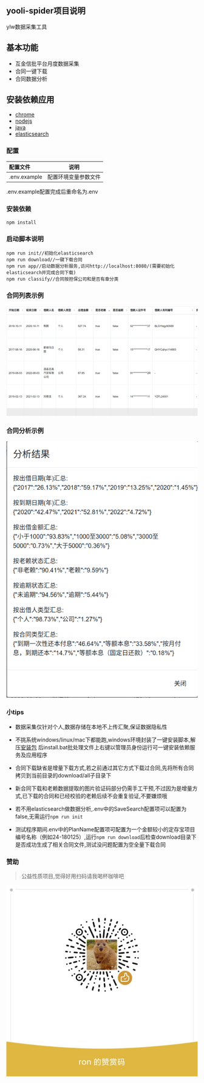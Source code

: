 yooli-spider项目说明
-----
ylw数据采集工具

## 基本功能

+ 互金信批平台月度数据采集
+ 合同一键下载
+ 合同数据分析


## 安装依赖应用

* [chrome](https://www.google.com/intl/zh-CN/chrome/)
* [nodejs](https://nodejs.org/zh-cn/)
* [java](https://www.java.com/zh_CN/download/)
* [elasticsearch](https://www.elastic.co/cn/downloads/elasticsearch)


### 配置

|配置文件 | 说明|
|:------|:-------:| 
|.env.example                 |配置环境变量参数文件|

.env.example配置完成后重命名为.env

### 安装依赖

```
npm install
```

### 启动脚本说明

```
npm run init//初始化elasticsearch
npm run download//一键下载合同
npm run app//启动数据分析服务,访问http://localhost:8080/(需要初始化elasticsearch并完成合同下载)
npm run classify//合同按担保公司和是否有章分类
```

### 合同列表示例

![](detail.png)

### 合同分析示例

![](analysis.png)

### 小tips

* 数据采集仅针对个人,数据存储在本地不上传汇聚,保证数据隐私性

* 不挑系统windows/linux/mac下都能跑,windows环境封装了一键安装脚本,解压[安装包](https://hk5.yrong.space/release.zip) 后install.bat批处理文件上右键以管理员身份运行可一键安装依赖服务及应用程序

* 合同下载缺省是增量下载方式,若之前通过其它方式下载过合同,先将所有合同拷贝到当前目录的download/all子目录下

* 新合同下载和老赖数据提取的图片验证码部分仍需手工干预,不过因为是增量方式,已下载的合同和已经校验的老赖后续不会重复验证,不要嫌烦哦

* 若不用elasticsearch做数据分析,.env中的SaveSearch配置项可以配置为false,无需运行`npm run init`

* 测试程序期间.env中的PlanName配置项可配置为一个金额较小的定存宝项目编号名称（例如24-180125）,运行`npm run download`后检查download目录下是否成功生成了相关合同文件,测试没问题配置为空全量下载合同
 

### 赞助

> 公益性质项目,觉得好用扫码请我喝杯咖啡吧

![](appreciate.jpg)

